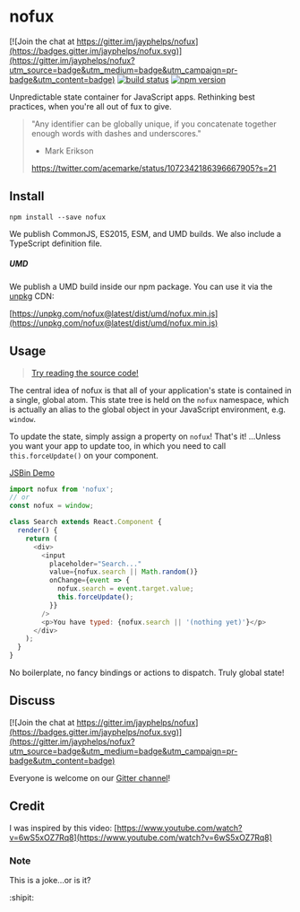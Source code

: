 # nofux
[![Join the chat at https://gitter.im/jayphelps/nofux](https://badges.gitter.im/jayphelps/nofux.svg)](https://gitter.im/jayphelps/nofux?utm_source=badge&utm_medium=badge&utm_campaign=pr-badge&utm_content=badge)
[![build status](https://img.shields.io/travis/reactjs/redux/master.svg)](https://travis-ci.org/jayphelps/nofux)
[![npm version](https://img.shields.io/npm/v/nofux.svg)](https://www.npmjs.com/package/nofux)

Unpredictable state container for JavaScript apps. Rethinking best practices, when you're all out of fux to give.

> "Any identifier can be globally unique, if you concatenate together enough words with dashes and underscores."
> - Mark Erikson
> 
> https://twitter.com/acemarke/status/1072342186396667905?s=21

## Install

```
npm install --save nofux
```

We publish CommonJS, ES2015, ESM, and UMD builds. We also include a TypeScript definition file.

##### UMD

We publish a UMD build inside our npm package. You can use it via the [unpkg](https://unpkg.com/) CDN:

[https://unpkg.com/nofux@latest/dist/umd/nofux.min.js](https://unpkg.com/nofux@latest/dist/umd/nofux.min.js)

## Usage

> [Try reading the source code!](https://github.com/jayphelps/nofux/blob/master/src/index.ts)

The central idea of nofux is that all of your application's state is contained in a single, global atom. This state tree is held on the `nofux` namespace, which is actually an alias to the global object in your JavaScript environment, e.g. `window`.

To update the state, simply assign a property on `nofux`! That's it! ...Unless you want your app to update too, in which you need to call `this.forceUpdate()` on your component.

[JSBin Demo](http://jsbin.com/kokivar/edit?js,output)

```js
import nofux from 'nofux';
// or
const nofux = window;

class Search extends React.Component {
  render() {
    return (
      <div>
        <input
          placeholder="Search..."
          value={nofux.search || Math.random()}
          onChange={event => {
            nofux.search = event.target.value;
            this.forceUpdate();
          }}
        />
        <p>You have typed: {nofux.search || '(nothing yet)'}</p>
      </div>
    );
  }
}
```

No boilerplate, no fancy bindings or actions to dispatch. Truly global state!

## Discuss

[![Join the chat at https://gitter.im/jayphelps/nofux](https://badges.gitter.im/jayphelps/nofux.svg)](https://gitter.im/jayphelps/nofux?utm_source=badge&utm_medium=badge&utm_campaign=pr-badge&utm_content=badge)

Everyone is welcome on our [Gitter channel](https://gitter.im/jayphelps/nofux?utm_source=badge&utm_medium=badge&utm_campaign=pr-badge&utm_content=badge)!

## Credit

I was inspired by this video: [https://www.youtube.com/watch?v=6wS5xOZ7Rq8](https://www.youtube.com/watch?v=6wS5xOZ7Rq8)

### Note

This is a joke...or is it?

:shipit:
